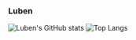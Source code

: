 ### Luben

![Luben's GitHub stats](https://github-readme-stats.vercel.app/api?username=67x18&show_icons=true&theme=dark)
![Top Langs](https://github-readme-stats.vercel.app/api/top-langs/?username=67x18&hide_progress=true)
